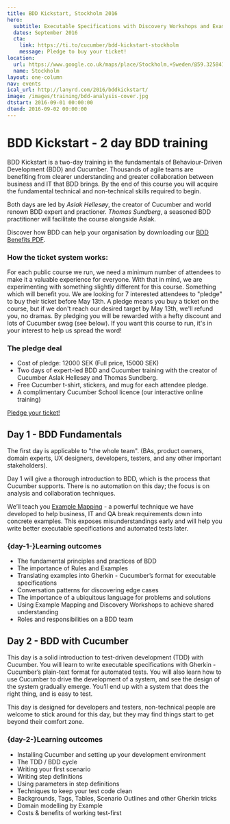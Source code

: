 ```yaml
---
title: BDD Kickstart, Stockholm 2016
hero:
  subtitle: Executable Specifications with Discovery Workshops and Example Mapping
  dates: September 2016
  cta:
    link: https://ti.to/cucumber/bdd-kickstart-stockholm
    message: Pledge to buy your ticket!
location:
  url: https://www.google.co.uk/maps/place/Stockholm,+Sweden/@59.3258414,17.707373,10z/data=!3m1!4b1!4m2!3m1!1s0x465f763119640bcb:0xa80d27d3679d7766
  name: Stockholm
layout: one-column
nav: events
ical_url: http://lanyrd.com/2016/bddkickstart/
image: /images/training/bdd-analysis-cover.jpg
dtstart: 2016-09-01 00:00:00
dtend: 2016-09-02 00:00:00
---
```

# BDD Kickstart - 2 day BDD training

BDD Kickstart is a two-day training in the fundamentals of Behaviour-Driven Development (BDD) and Cucumber. Thousands of agile teams are benefiting from clearer understanding and greater collaboration between business and IT that BDD brings. By the end of this course you will acquire the fundamental technical and non-technical skills required to begin.

Both days are led by *Aslak Hellesøy*, the creator of Cucumber and world renown BDD expert and practioner. *Thomas Sundberg*, a seasoned BDD practitioner will facilitate the course alongside Aslak. 

Discover how BDD can help your organisation by downloading our [BDD Benefits PDF](https://cucumber.io/bdd-benefits.pdf).

### How the ticket system works:

For each public course we run, we need a minimum number of attendees to make it a valuable experience for everyone. With that in mind, we are experimenting with something slightly different for this course. Something which will benefit you. We are looking for 7 interested attendees to "pledge" to buy their ticket before May 13th. A pledge means you buy a ticket on the course, but if we don't reach our desired target by May 13th, we'll refund you, no dramas. By pledging you will be rewarded with a hefty discount and lots of Cucumber swag (see below). 
If you want this course to run, it's in your interest to help us spread the word!

### The pledge deal

 - Cost of pledge: 12000 SEK (Full price, 15000 SEK)
 - Two days of expert-led BDD and Cucumber training with the creator of Cucumber Aslak Hellesøy and Thomas Sundberg. 
 - Free Cucumber t-shirt, stickers, and mug for each attendee pledge.
 - A complimentary Cucumber School licence (our interactive online training)

<p class="text-center">
    <a class="btn-brand-blue" href="https://ti.to/cucumber/bdd-kickstart-stockholm">Pledge your ticket!</a> 
</p>

## Day 1 - BDD Fundamentals

The first day is applicable to "the whole team".  (BAs, product owners, domain experts, UX designers, developers, testers, and any other important stakeholders).

Day 1 will give a thorough introduction to BDD, which is the process that Cucumber supports. There is no automation on this day; the focus is on analysis and collaboration techniques.

We’ll teach you [Example Mapping](https://cucumber.io/blog/2015/12/08/example-mapping-introduction) - a powerful technique we have developed to help business, IT and QA break requirements down into concrete examples. This exposes misunderstandings early and will help you write better executable specifications and automated tests later.

### {day-1-}Learning outcomes

* The fundamental principles and practices of BDD
* The importance of Rules and Examples
* Translating examples into Gherkin - Cucumber’s format for executable specifications
* Conversation patterns for discovering edge cases
* The importance of a ubiquitous language for problems and solutions
* Using Example Mapping and Discovery Workshops to achieve shared understanding
* Roles and responsibilities on a BDD team


## Day 2 - BDD with Cucumber

This day is a solid introduction to test-driven development (TDD) with Cucumber. You will learn to write executable specifications with Gherkin - Cucumber’s plain-text format for automated tests. You will also learn how to use Cucumber to drive the development of a system, and see the design of the system gradually emerge. You’ll end up with a system that does the right thing, and is easy to test.

This day is designed for developers and testers, non-technical people are welcome to stick around for this day, but they may find things start to get beyond their comfort zone.

### {day-2-}Learning outcomes
* Installing Cucumber and setting up your development environment
* The TDD / BDD cycle
* Writing your first scenario
* Writing step definitions
* Using parameters in step definitions
* Techniques to keep your test code clean
* Backgrounds, Tags, Tables, Scenario Outlines and other Gherkin tricks
* Domain modelling by Example
* Costs & benefits of working test-first
